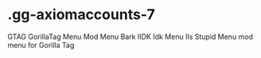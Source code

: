# .gg-axiomaccounts-7
GTAG GorillaTag Menu Mod Menu Bark IIDK Idk Menu IIs Stupid Menu mod menu for Gorilla Tag
